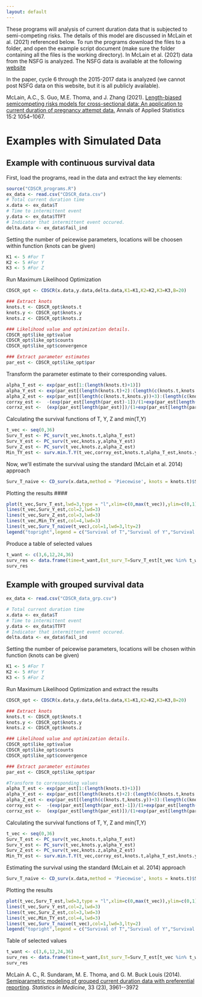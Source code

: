 ```yaml
---
layout: default
---
```


These programs will analysis of current duration data that is subjected to semi-competing risks. The details of this model are discussed in McLain et al. (2021) referenced below. To run the programs download the files to a folder, and open the example script document (make sure the folder containing all the files is the working directory). In McLain et al. (2021) data from the NSFG is analyzed. The NSFG data is available at the following [website](https://www.cdc.gov/nchs/nsfg/nsfg_questionnaires.htm)

In the paper, cycle 6 through the 2015-2017 data is analyzed (we cannot post NSFG data on this website, but it is all publicly available).

McLain, A.C., S. Guo, M.E. Thoma, and J. Zhang (2021). [Length-biased semicompeting risks models for cross-sectional data: An application to current duration of pregnancy attempt data.](https://projecteuclid.org/journals/annals-of-applied-statistics/volume-15/issue-2/Length-biased-semicompeting-risks-models-for-cross-sectional-data/10.1214/20-AOAS1428.full)  Annals of Applied Statistics 15:2 1054–1067.


# Examples with Simulated Data

## Example with continuous survival data

First, load the programs, read in the data and extract the key elements:

```r
source("CDSCR_programs.R")
ex_data <- read.csv("CDSCR_data.csv")
# Total current duration time
x.data <- ex_data$T 
# Time to intermittent event 
y.data <- ex_data$TTFT 
# Indicator that intermittent event occured.
delta.data <- ex_data$fail_ind 
```

Setting the number of peicewise parameters, locations will be choosen within function (knots can be given)
```r
K1 <- 5 #For T
K2 <- 5 #For Y
K3 <- 5 #For Z
```

Run Maximum Likelihood Optimization

```r
CDSCR_opt <- CDSCR(x.data,y.data,delta.data,K1=K1,K2=K2,K3=K3,B=20)

### Extract knots
knots.t <- CDSCR_opt$knots.t
knots.y <- CDSCR_opt$knots.y
knots.z <- CDSCR_opt$knots.z

### Likelihood value and optimization details.
CDSCR_opt$like_opt$value
CDSCR_opt$like_opt$counts
CDSCR_opt$like_opt$convergence

### Extract parameter estimates
par_est <- CDSCR_opt$like_opt$par
```

Transform the parameter estimate to their corresponding values.

```r
alpha_T_est <- exp(par_est[1:(length(knots.t)+1)])
alpha_Y_est <- exp(par_est[(length(knots.t)+2):(length(c(knots.t,knots.y))+2)])
alpha_Z_est <- exp(par_est[(length(c(knots.t,knots.y))+3):(length(c(knots.t,knots.y,knots.z))+3)])
corrxy_est <-  -(exp(par_est[length(par_est)-1])/(1+exp(par_est[length(par_est)-1])))
corrxz_est <-  (exp(par_est[length(par_est)])/(1+exp(par_est[length(par_est)])))
```
  
Calculating the survival functions of T, Y, Z and min(T,Y)

```r
t_vec <- seq(0,36)
Surv_T_est <- PC_surv(t_vec,knots.t,alpha_T_est)
Surv_Y_est <- PC_surv(t_vec,knots.y,alpha_Y_est)
Surv_Z_est <- PC_surv(t_vec,knots.z,alpha_Z_est)
Min_TY_est <- surv.min.T.Y(t_vec,corrxy_est,knots.t,alpha_T_est,knots.y,alpha_Y_est)
```

Now, we'll estimate the survival using the standard (McLain et al. 2014) approach

```r
Surv_T_naive <- CD_surv(x.data,method = 'Piecewise', knots = knots.t)$Surv_est
```

Plotting the results ####

```r
plot(t_vec,Surv_T_est,lwd=3,type = "l",xlim=c(0,max(t_vec)),ylim=c(0,1),ylab="Survival Function",xlab="Time",las=1)
lines(t_vec,Surv_Y_est,col=2,lwd=3)
lines(t_vec,Surv_Z_est,col=3,lwd=3)
lines(t_vec,Min_TY_est,col=4,lwd=3)
lines(t_vec,Surv_T_naive(t_vec),col=1,lwd=3,lty=2)
legend("topright",legend = c("Survival of T","Survival of Y","Survival of Z","Survival of min(T,Y)","Survival of T (naive)"),lwd=3,col=c(1:4,1),lty=c(rep(1,4),2))
```

Produce a table of selected values

```r
t_want <- c(3,6,12,24,36)
surv_res <- data.frame(time=t_want,Est_surv_T=Surv_T_est[t_vec %in% t_want],Naive_surv_T=Surv_T_naive(t_want),Est_surv_Y=Surv_Y_est[t_vec %in% t_want],Est_surv_Z=Surv_Z_est[t_vec %in% t_want],Est_surv_minTY=Min_TY_est[t_vec %in% t_want])
surv_res
```






## Example with grouped survival data

```r
ex_data <- read.csv("CDSCR_data_grp.csv")

# Total current duration time
x.data <- ex_data$T 
# Time to intermittent event 
y.data <- ex_data$TTFT 
# Indicator that intermittent event occured.
delta.data <- ex_data$fail_ind 
```

Setting the number of peicewise parameters, locations will be chosen within function (knots can be given)

```r
K1 <- 5 #For T
K2 <- 5 #For Y
K3 <- 5 #For Z
```

Run Maximum Likelihood Optimization and extract the results

```r
CDSCR_opt <- CDSCR(x.data,y.data,delta.data,K1=K1,K2=K2,K3=K3,B=20)

### Extract knots
knots.t <- CDSCR_opt$knots.t
knots.y <- CDSCR_opt$knots.y
knots.z <- CDSCR_opt$knots.z

### Likelihood value and optimization details.
CDSCR_opt$like_opt$value
CDSCR_opt$like_opt$counts
CDSCR_opt$like_opt$convergence

### Extract parameter estimates
par_est <- CDSCR_opt$like_opt$par

#Transform to corresponding values
alpha_T_est <- exp(par_est[1:(length(knots.t)+1)])
alpha_Y_est <- exp(par_est[(length(knots.t)+2):(length(c(knots.t,knots.y))+2)])
alpha_Z_est <- exp(par_est[(length(c(knots.t,knots.y))+3):(length(c(knots.t,knots.y,knots.z))+3)])
corrxy_est <-  -(exp(par_est[length(par_est)-1])/(1+exp(par_est[length(par_est)-1])))
corrxz_est <-  (exp(par_est[length(par_est)])/(1+exp(par_est[length(par_est)])))
```

Calculating the survival functions of T, Y, Z and min(T,Y)

```r
t_vec <- seq(0,36)
Surv_T_est <- PC_surv(t_vec,knots.t,alpha_T_est)
Surv_Y_est <- PC_surv(t_vec,knots.y,alpha_Y_est)
Surv_Z_est <- PC_surv(t_vec,knots.z,alpha_Z_est)
Min_TY_est <- surv.min.T.Y(t_vec,corrxy_est,knots.t,alpha_T_est,knots.y,alpha_Y_est)
```

Estimating the survival using the standard (McLain et al. 2014) approach

```r
Surv_T_naive <- CD_surv(x.data,method = 'Piecewise', knots = knots.t)$Surv_est
```

Plotting the results 

```r
plot(t_vec,Surv_T_est,lwd=3,type = "l",xlim=c(0,max(t_vec)),ylim=c(0,1),ylab="Survival Function",xlab="Time",las=1)
lines(t_vec,Surv_Y_est,col=2,lwd=3)
lines(t_vec,Surv_Z_est,col=3,lwd=3)
lines(t_vec,Min_TY_est,col=4,lwd=3)
lines(t_vec,Surv_T_naive(t_vec),col=1,lwd=3,lty=2)
legend("topright",legend = c("Survival of T","Survival of Y","Survival of Z","Survival of min(T,Y)","Survival of T (naive)"),lwd=3,col=c(1:4,1),lty=c(rep(1,4),2))
```

Table of selected values 

```r
t_want <- c(3,6,12,24,36)
surv_res <- data.frame(time=t_want,Est_surv_T=Surv_T_est[t_vec %in% t_want],Naive_surv_T=Surv_T_naive(t_want),Est_surv_Y=Surv_Y_est[t_vec %in% t_want],Est_surv_Z=Surv_Z_est[t_vec %in% t_want],Est_surv_minTY=Min_TY_est[t_vec %in% t_want])
surv_res
```

McLain A. C., R. Sundaram, M. E. Thoma, and G. M. Buck Louis (2014).  [Semiparametric modeling of grouped current duration data with preferential reporting](http://onlinelibrary.wiley.com/doi/10.1002/sim.6216/full). _Statistics in Medicine_, 33 (23), 3961--3972



